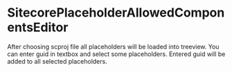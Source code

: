 # SitecorePlaceholderAllowedComponentsEditor
After choosing scproj file all placeholders will be loaded into treeview.
You can enter guid in textbox and select some placeholders.
Entered guid will be added to all selected placeholders.
